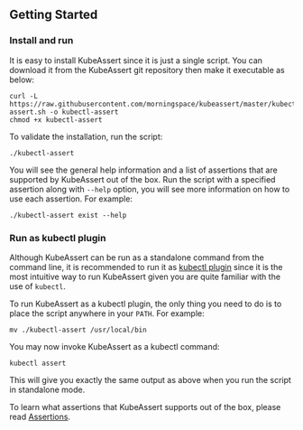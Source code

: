 ## Getting Started

### Install and run

It is easy to install KubeAssert since it is just a single script. You can download it from the KubeAssert git repository then make it executable as below:
```shell
curl -L https://raw.githubusercontent.com/morningspace/kubeassert/master/kubectl-assert.sh -o kubectl-assert
chmod +x kubectl-assert
```

To validate the installation, run the script:
```shell
./kubectl-assert
```

You will see the general help information and a list of assertions that are supported by KubeAssert out of the box. Run the script with a specified assertion along with `--help` option, you will see more information on how to use each assertion. For example:
```shell
./kubectl-assert exist --help
```

### Run as kubectl plugin

Although KubeAssert can be run as a standalone command from the command line, it is recommended to run it as [kubectl plugin](https://kubernetes.io/docs/tasks/extend-kubectl/kubectl-plugins/) since it is the most intuitive way to run KubeAssert given you are quite familiar with the use of `kubectl`.

To run KubeAssert as a kubectl plugin, the only thing you need to do is to place the script anywhere in your `PATH`. For example:
```shell
mv ./kubectl-assert /usr/local/bin
```

You may now invoke KubeAssert as a kubectl command:
```shell
kubectl assert
```

This will give you exactly the same output as above when you run the script in standalone mode.

To learn what assertions that KubeAssert supports out of the box, please read [Assertions](assertions.md).
